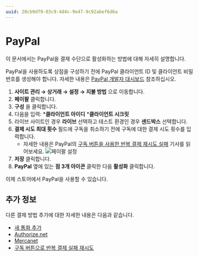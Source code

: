 ```yaml
---
uuid: 20cb9df9-03c9-4d4c-9e47-9c92abef6d6a
---
```


# PayPal

이 문서에서는 PayPal을 결제 수단으로 활성화하는 방법에 대해 자세히 설명합니다.

PayPal을 사용하도록 상점을 구성하기 전에 PayPal 클라이언트 ID 및 클라이언트 비밀 번호를 생성해야 합니다. 자세한 내용은 [PayPal 개발자 대시보드](https://developer.paypal.com/developer/applications/create) 참조하십시오.

1. **사이트 관리 → 상거래 → 설정 → 지불 방법** 으로 이동합니다.
1. **페이팔** 클릭합니다.
1. **구성** 을 클릭합니다.
1. 다음을 입력:
    ***클라이언트 아이디**
    ***클라이언트 시크릿**
1. 라이브 사이트인 경우 **라이브** 선택하고 테스트 환경인 경우 **샌드박스** 선택합니다.
1. **결제 시도 최대 횟수** 필드에 구독을 취소하기 전에 구독에 대한 결제 시도 횟수를 입력합니다.
    * 자세한 내용은 PayPal의 [구독 버튼을 사용한 반복 결제 재시도 실패](https://developer.paypal.com/docs/paypal-payments-standard/integration-guide/reattempt-failed-payment/) 기사를 읽어보세요. ![페이팔 설정](./paypal/images/01.png)
1. **저장** 클릭합니다.
1. **PayPal** 옆에 있는 **점 3개 아이콘** 클릭한 다음 **활성화** 클릭합니다.

이제 스토어에서 PayPal을 사용할 수 있습니다.

## 추가 정보

다른 결제 방법 추가에 대한 자세한 내용은 다음과 같습니다.

* [새 통화 추가](../currencies/adding-a-new-currency.md)
* [Authorize.net](./authorize-net.md)
* [Mercanet](./mercanet.md)
* [구독 버튼으로 반복 결제 실패 재시도](https://developer.paypal.com/docs/paypal-payments-standard/integration-guide/reattempt-failed-payment/)
